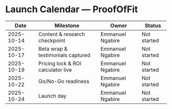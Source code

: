 # Launch Calendar — ProofOfFit

| Date | Milestone | Owner | Status |
|---|---|---|---|
| 2025-10-14 | Content & research checkpoint | Emmanuel Ngabire | Not started |
| 2025-10-17 | Beta wrap & testimonials captured | Emmanuel Ngabire | Not started |
| 2025-10-19 | Pricing lock & ROI calculator live | Emmanuel Ngabire | Not started |
| 2025-10-22 | Go/No-Go readiness | Emmanuel Ngabire | Not started |
| 2025-10-24 | Launch day | Emmanuel Ngabire | Not started |
